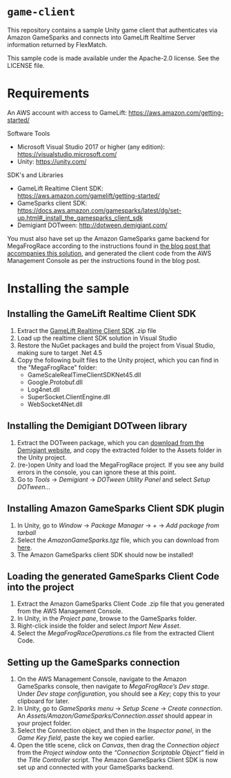 # `game-client`

This repository contains a sample Unity game client that authenticates via Amazon GameSparks and connects into GameLift Realtime Server information returned by FlexMatch.

This sample code is made available under the Apache-2.0 license. See the LICENSE file.

# Requirements
An AWS account with access to GameLift: https://aws.amazon.com/getting-started/

Software Tools
- Microsoft Visual Studio 2017 or higher (any edition): https://visualstudio.microsoft.com/
- Unity: https://unity.com/

SDK's and Libraries
- GameLift Realtime Client SDK: https://aws.amazon.com/gamelift/getting-started/ 
- GameSparks client SDK: https://docs.aws.amazon.com/gamesparks/latest/dg/set-up.html#_install_the_gamesparks_client_sdk
- Demigiant DOTween: http://dotween.demigiant.com/

You must also have set up the Amazon GameSparks game backend for MegaFrogRace according to the instructions found in [the blog post that accompanies this solution](https://aws.amazon.com/blogs/gametech/building-a-multiplayer-game-with-amazon-gamesparks-and-amazon-gamelift/), and generated the client code from the AWS Management Console as per the instructions found in the blog post.

# Installing the sample

## Installing the GameLift Realtime Client SDK

1. Extract the [GameLift Realtime Client SDK](https://aws.amazon.com/gamelift/getting-started/) .zip file
2. Load up the realtime client SDK solution in Visual Studio
3. Restore the NuGet packages and build the project from Visual Studio, making sure to target .Net 4.5
4. Copy the following built files to the Unity project, which you can find in the "MegaFrogRace" folder:
    * GameScaleRealTimeClientSDKNet45.dll
    * Google.Protobuf.dll
    * Log4net.dll
    * SuperSocket.ClientEngine.dll
    * WebSocket4Net.dll

## Installing the Demigiant DOTween library

1. Extract the DOTween package, which you can [download from the Demigiant website](http://dotween.demigiant.com/download), and copy the extracted folder to the Assets folder in the Unity project.
2. (re-)open Unity and load the MegaFrogRace project. If you see any build errors in the console, you can ignore these at this point.
3. Go to _Tools_ → _Demigiant_ → _DOTween Utility Panel_ and select _Setup DOTween…_

## Installing Amazon GameSparks Client SDK plugin

1. In Unity, go to _Window_ -> _Package Manager_ -> _+_ -> _Add package from tarball_
2. Select the _AmazonGameSparks.tgz_ file, which you can download from [here](https://docs.aws.amazon.com/gamesparks/latest/dg/set-up.html#_install_the_gamesparks_client_sdk).
3. The Amazon GameSparks client SDK should now be installed!

## Loading the generated GameSparks Client Code into the project

1. Extract the Amazon GameSparks Client Code .zip file that you generated from the AWS Management Console.
2. In Unity, in the _Project pane_, browse to the GameSparks folder.
3. Right-click inside the folder and select _Import New Asset_.
4. Select the _MegaFrogRaceOperations.cs_ file from the extracted Client Code.

## Setting up the GameSparks connection

1. On the AWS Management Console, navigate to the Amazon GameSparks console, then navigate to _MegaFrogRace’s Dev stage_. Under _Dev stage configuration_, you should see a _Key_; copy this to your clipboard for later.
2. In Unity, go to _GameSparks menu_ → _Setup Scene_ → _Create connection_. An _Assets/Amazon/GameSparks/Connection.asset_ should appear in your project folder.
3. Select the Connection object, and then in the _Inspector panel_, in the _Game Key field_, paste the key we copied earlier.
4. Open the title scene, click on _Canvas_, then drag the _Connection object_ from the _Project window_ onto the _“Connection Scriptable Object”_ field in the _Title Controller_ script. The Amazon GameSparks Client SDK is now set up and connected with your GameSparks backend.
